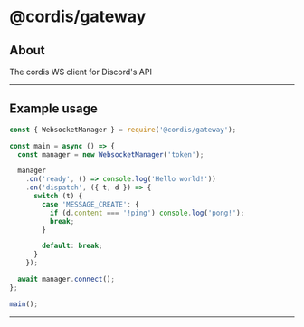 # @cordis/gateway

## About
The cordis WS client for Discord's API
___

## Example usage
```js
const { WebsocketManager } = require('@cordis/gateway');

const main = async () => {
  const manager = new WebsocketManager('token');

  manager
    .on('ready', () => console.log('Hello world!'))
    .on('dispatch', ({ t, d }) => {
      switch (t) {
        case 'MESSAGE_CREATE': {
          if (d.content === '!ping') console.log('pong!');
          break;
        }

        default: break;
      }
    });

  await manager.connect();
};

main();
```
___
